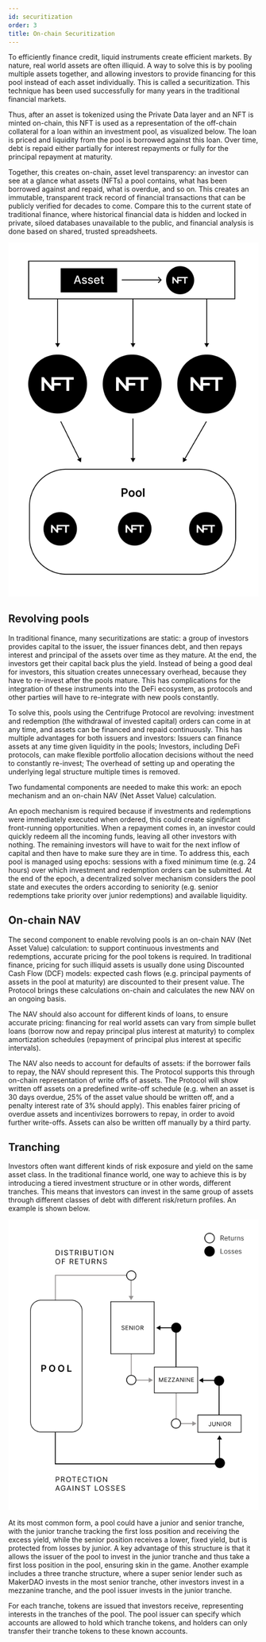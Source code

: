 ```yaml
---
id: securitization
order: 3
title: On-chain Securitization
---
```


To efficiently finance credit, liquid instruments create efficient markets. By nature, real world assets are often illiquid. A way to solve this is by pooling multiple assets together, and allowing investors to provide financing for this pool instead of each asset individually. This is called a securitization. This technique has been used successfully for many years in the traditional financial markets.

Thus, after an asset is tokenized using the Private Data layer and an NFT is minted on-chain, this NFT is used as a representation of the off-chain collateral for a loan within an investment pool, as visualized below. The loan is priced and liquidity from the pool is borrowed against this loan. Over time, debt is repaid either partially for interest repayments or fully for the principal repayment at maturity.

Together, this creates on-chain, asset level transparency: an investor can see at a glance what assets (NFTs) a pool contains, what has been borrowed against and repaid, what is overdue, and so on. This creates an immutable, transparent track record of financial transactions that can be publicly verified for decades to come. Compare this to the current state of traditional finance, where historical financial data is hidden and locked in private, siloed databases unavailable to the public, and financial analysis is done based on shared, trusted spreadsheets. 

![](./images/pooling.png#width=25%;)

## Revolving pools
In traditional finance, many securitizations are static: a group of investors provides capital to the issuer, the issuer finances debt, and then repays interest and principal of the assets over time as they mature. At the end, the investors get their capital back plus the yield. Instead of being a good deal for investors, this situation creates unnecessary overhead, because they have to re-invest after the pools mature. This has complications for the integration of these instruments into the DeFi ecosystem, as protocols and other parties will have to re-integrate with new pools constantly.

To solve this, pools using the Centrifuge Protocol are revolving: investment and redemption (the withdrawal of invested capital) orders can come in at any time, and assets can be financed and repaid continuously. This has multiple advantages for both issuers and investors:
Issuers can finance assets at any time given liquidity in the pools;
Investors, including DeFi protocols, can make flexible portfolio allocation decisions without the need to constantly re-invest;
The overhead of setting up and operating the underlying legal structure multiple times is removed.

Two fundamental components are needed to make this work: an epoch mechanism and an on-chain NAV (Net Asset Value) calculation.

An epoch mechanism is required because if investments and redemptions were immediately executed when ordered, this could create significant front-running opportunities. When a repayment comes in, an investor could quickly redeem all the incoming funds, leaving all other investors with nothing. The remaining investors will have to wait for the next inflow of capital and then have to make sure they are in time. To address this, each pool is managed using epochs: sessions with a fixed minimum time (e.g. 24 hours) over which investment and redemption orders can be submitted. At the end of the epoch, a decentralized solver mechanism considers the pool state and executes the orders according to seniority (e.g. senior redemptions take priority over junior redemptions) and available liquidity.

## On-chain NAV
The second component to enable revolving pools is an on-chain NAV (Net Asset Value) calculation: to support continuous investments and redemptions, accurate pricing for the pool tokens is required. In traditional finance, pricing for such illiquid assets is usually done using Discounted Cash Flow (DCF) models: expected cash flows (e.g. principal payments of assets in the pool at maturity) are discounted to their present value. The Protocol brings these calculations on-chain and calculates the new NAV on an ongoing basis.

The NAV should also account for different kinds of loans, to ensure accurate pricing: financing for real world assets can vary from simple bullet loans (borrow now and repay principal plus interest at maturity) to complex amortization schedules (repayment of principal plus interest at specific intervals).

The NAV also needs to account for defaults of assets: if the borrower fails to repay, the NAV should represent this. The Protocol supports this through on-chain representation of write offs of assets. The Protocol will show written off assets on a predefined write-off schedule (e.g. when an asset is 30 days overdue, 25% of the asset value should be written off, and a penalty interest rate of 3% should apply). This enables fairer pricing of overdue assets and incentivizes borrowers to repay, in order to avoid further write-offs. Assets can also be written off manually by a third party.

## Tranching
Investors often want different kinds of risk exposure and yield on the same asset class. In the traditional finance world, one way to achieve this is by introducing a tiered investment structure or in other words, different tranches. This means that investors can invest in the same group of assets through different classes of debt with different risk/return profiles. An example is shown below.

![](./images/tranching.png#width=40%;)

At its most common form, a pool could have a junior and senior tranche, with the junior tranche tracking the first loss position and receiving the excess yield, while the senior position receives a lower, fixed yield, but is protected from losses by junior. A key advantage of this structure is that it allows the issuer of the pool to invest in the junior tranche and thus take a first loss position in the pool, ensuring skin in the game. Another example includes a three tranche structure, where a super senior lender such as MakerDAO invests in the most senior tranche, other investors invest in a mezzanine tranche, and the pool issuer invests in the junior tranche.

For each tranche, tokens are issued that investors receive, representing interests in the tranches of the pool. The pool issuer can specify which accounts are allowed to hold which tranche tokens, and holders can only transfer their tranche tokens to these known accounts.
